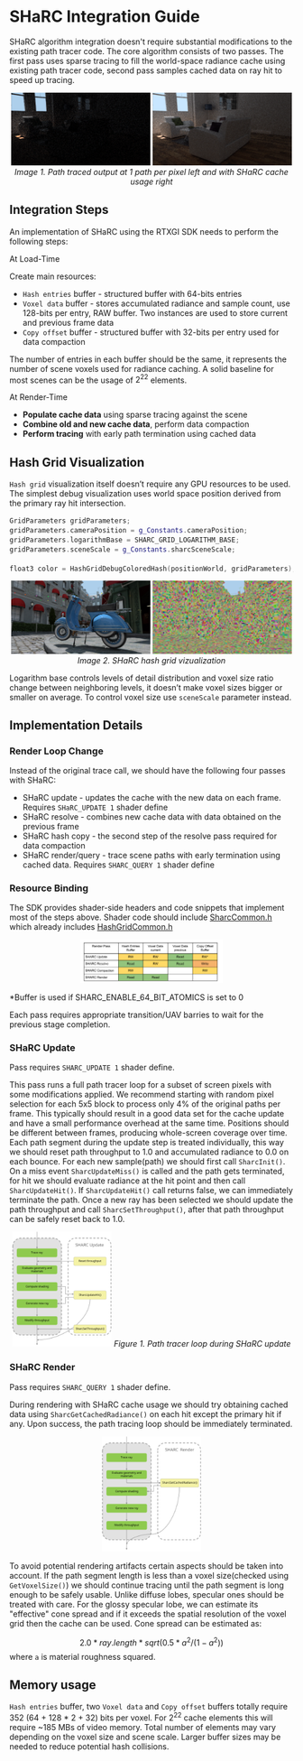 # SHaRC Integration Guide

SHaRC algorithm integration doesn't require substantial modifications to the existing path tracer code. The core algorithm consists of two passes. The first pass uses sparse tracing to fill the world-space radiance cache using existing path tracer code, second pass samples cached data on ray hit to speed up tracing.

<p style="text-align: center">
<img src="images/sample_normal.jpg" width=49%></img>
<img src="images/sample_sharc.jpg" width=49%></img>
<em>Image 1. Path traced output at 1 path per pixel left and with SHaRC cache usage right</em>
</p>

## Integration Steps

An implementation of SHaRC using the RTXGI SDK needs to perform the following steps:

At Load-Time

Create main resources:
* `Hash entries` buffer - structured buffer with 64-bits entries
* `Voxel data` buffer - stores accumulated radiance and sample count, use 128-bits per entry, RAW buffer. Two instances are used to store current and previous frame data
* `Copy offset` buffer - structured buffer with 32-bits per entry used for data compaction

The number of entries in each buffer should be the same, it represents the number of scene voxels used for radiance caching. A solid baseline for most scenes can be the usage of $2^{22}$ elements.

At Render-Time

* **Populate cache data** using sparse tracing against the scene
* **Combine old and new cache data**, perform data compaction
* **Perform tracing** with early path termination using cached data

## Hash Grid Visualization

`Hash grid` visualization itself doesn’t require any GPU resources to be used. The simplest debug visualization uses world space position derived from the primary ray hit intersection.

```C++
GridParameters gridParameters;
gridParameters.cameraPosition = g_Constants.cameraPosition;
gridParameters.logarithmBase = SHARC_GRID_LOGARITHM_BASE;
gridParameters.sceneScale = g_Constants.sharcSceneScale;

float3 color = HashGridDebugColoredHash(positionWorld, gridParameters);
```

<p style="text-align: center">
<img src="images/render_normal.jpg" width=49%></img>
<img src="images/render_debug.jpg" width=49%></img>
<em>Image 2. SHaRC hash grid vizualization</em>
</p>

Logarithm base controls levels of detail distribution and voxel size ratio change between neighboring levels, it doesn’t make voxel sizes bigger or smaller on average. To control voxel size use ```sceneScale``` parameter instead.

## Implementation Details

### Render Loop Change

Instead of the original trace call, we should have the following four passes with SHaRC:

* SHaRC update - updates the cache with the new data on each frame. Requires `SHaRC_UPDATE 1` shader define
* SHaRC resolve - combines new cache data with data obtained on the previous frame
* SHaRC hash copy - the second step of the resolve pass required for data compaction
* SHaRC render/query - trace scene paths with early termination using cached data. Requires `SHARC_QUERY 1` shader define

### Resource Binding

The SDK provides shader-side headers and code snippets that implement most of the steps above. Shader code should include [SharcCommon.h](../Shaders/Include/SharcCommon.h) which already includes [HashGridCommon.h](../Shaders/Include/HashGridCommon.h)

<p style="text-align: center">
<img src="images/sharc_passes.svg" width=50%></img>
</p>

*Buffer is used if SHARC_ENABLE_64_BIT_ATOMICS is set to 0

Each pass requires appropriate transition/UAV barries to wait for the previous stage completion.

### SHaRC Update

Pass requires `SHARC_UPDATE 1` shader define.

This pass runs a full path tracer loop for a subset of screen pixels with some modifications applied. We recommend starting with random pixel selection for each 5x5 block to process only 4% of the original paths per frame. This typically should result in a good data set for the cache update and have a small performance overhead at the same time. Positions should be different between frames, producing whole-screen coverage over time. Each path segment during the update step is treated individually, this way we should reset path throughput to 1.0 and accumulated radiance to 0.0 on each bounce. For each new sample(path) we should first call `SharcInit()`. On a miss event `SharcUpdateMiss()` is called and the path gets terminated, for hit we should evaluate radiance at the hit point and then call `SharcUpdateHit()`. If `SharcUpdateHit()` call returns false, we can immediately terminate the path. Once a new ray has been selected we should update the path throughput and call `SharcSetThroughput()`, after that path throughput can be safely reset back to 1.0.

<p style="text-align: center">
<img src="images/sharc_update.svg" width=35%>
<em>Figure 1. Path tracer loop during SHaRC update</em>
</p>

### SHaRC Render

Pass requires `SHARC_QUERY 1` shader define.

During rendering with SHaRC cache usage we should try obtaining cached data using `SharcGetCachedRadiance()` on each hit except the primary hit if any. Upon success, the path tracing loop should be immediately terminated.

<p style="text-align: center">
<img src="images/sharc_render.svg" width=35%>
</p>

To avoid potential rendering artifacts certain aspects should be taken into account. If the path segment length is less than a voxel size(checked using `GetVoxelSize()`) we should continue tracing until the path segment is long enough to be safely usable. Unlike diffuse lobes, specular ones should be treated with care. For the glossy specular lobe, we can estimate its "effective" cone spread and if it exceeds the spatial resolution of the voxel grid then the cache can be used. Cone spread can be estimated as:

$$2.0 * ray.length * sqrt(0.5 * a^2 / (1 - a^2))$$
where `a` is material roughness squared.

## Memory usage

```Hash entries``` buffer, two ```Voxel data``` and ```Copy offset``` buffers totally require 352 (64 + 128 * 2 + 32) bits per voxel. For $2^{22}$ cache elements this will require ~185 MBs of video memory. Total number of elements may vary depending on the voxel size and scene scale. Larger buffer sizes may be needed to reduce potential hash collisions.
